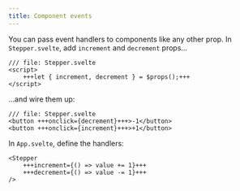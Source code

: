 ```yaml
---
title: Component events
---
```


You can pass event handlers to components like any other prop. In `Stepper.svelte`, add `increment` and `decrement` props...

```svelte
/// file: Stepper.svelte
<script>
	+++let { increment, decrement } = $props();+++
</script>
```

...and wire them up:

```svelte
/// file: Stepper.svelte
<button +++onclick={decrement}+++>-1</button>
<button +++onclick={increment}+++>+1</button>
```

In `App.svelte`, define the handlers:

```svelte
<Stepper
	+++increment={() => value += 1}+++
	+++decrement={() => value -= 1}+++
/>
```
